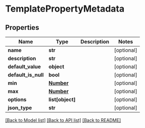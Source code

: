 # TemplatePropertyMetadata

## Properties
Name | Type | Description | Notes
------------ | ------------- | ------------- | -------------
**name** | **str** |  | [optional] 
**description** | **str** |  | [optional] 
**default_value** | **object** |  | [optional] 
**default_is_null** | **bool** |  | [optional] 
**min** | [**Number**](Number.md) |  | [optional] 
**max** | [**Number**](Number.md) |  | [optional] 
**options** | **list[object]** |  | [optional] 
**json_type** | **str** |  | [optional] 

[[Back to Model list]](../README.md#documentation-for-models) [[Back to API list]](../README.md#documentation-for-api-endpoints) [[Back to README]](../README.md)


